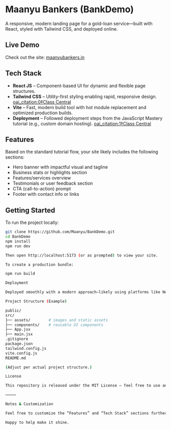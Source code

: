 
# Maanyu Bankers (BankDemo)

A responsive, modern landing page for a gold-loan service—built with React, styled with Tailwind CSS, and deployed online.

##  Live Demo
Check out the site: [maanyubankers.in](https://maanyubankers.in)

##  Tech Stack

- **React JS** – Component-based UI for dynamic and flexible page structures.
- **Tailwind CSS** – Utility-first styling enabling rapid, responsive design.  [oai_citation:0‡Class Central](https://www.classcentral.com/course/youtube-build-and-deploy-a-fully-responsive-website-with-modern-ui-ux-in-react-js-with-tailwind-121262?utm_source=chatgpt.com)
- **Vite** – Fast, modern build tool with hot module replacement and optimized production builds.
- **Deployment** – Followed deployment steps from the JavaScript Mastery tutorial (e.g., custom domain hosting).  [oai_citation:1‡Class Central](https://www.classcentral.com/course/youtube-build-and-deploy-a-fully-responsive-website-with-modern-ui-ux-in-react-js-with-tailwind-121262?utm_source=chatgpt.com)

##  Features

Based on the standard tutorial flow, your site likely includes the following sections:
- Hero banner with impactful visual and tagline
- Business stats or highlights section
- Features/services overview
- Testimonials or user feedback section
- CTA (call-to-action) prompt
- Footer with contact info or links

##  Getting Started

To run the project locally:

```bash
git clone https://github.com/Maanyu/BankDemo.git
cd BankDemo
npm install
npm run dev

Then open http://localhost:5173 (or as prompted) to view your site.

To create a production bundle:

npm run build

Deployment

Deployed smoothly with a modern approach—likely using platforms like Netlify, Vercel, or a similar host supporting React + Vite builds. You also used a custom domain setup as shown in the JavaScript Mastery tutorial.  ￼

Project Structure (Example)

public/
src/
├── assets/        # images and static assets
├── components/    # reusable UI components
├── App.jsx
├── main.jsx
.gitignore
package.json
tailwind.config.js
vite.config.js
README.md

(Adjust per actual project structure.)

License

This repository is released under the MIT License — feel free to use and modify.

⸻

Notes & Customization

Feel free to customize the “Features” and “Tech Stack” sections further to reflect specific parts of your site (e.g., added animations, specific Tailwind plugins, extra React components). If you’d like to elaborate on any part or need help adjusting it, just let me know!

Happy to help make it shine.
